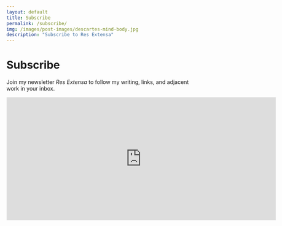 ```yaml
---
layout: default
title: Subscribe
permalink: /subscribe/
img: /images/post-images/descartes-mind-body.jpg
description: "Subscribe to Res Extensa"
---
```


# Subscribe

Join my newsletter _Res Extensa_ to follow my writing, links, and adjacent work in your inbox.

<iframe class="subscribe-form" src="https://resextensa.substack.com/embed" width="700" height="320" style="border:1px solid #EEE; background:white;" frameborder="0" scrolling="no"></iframe>

